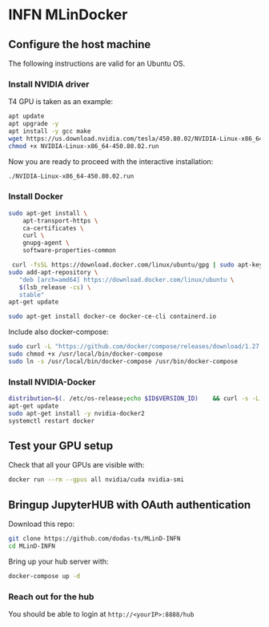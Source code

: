 # INFN MLinDocker

## Configure the host machine

The following instructions are valid for an Ubuntu OS.

### Install NVIDIA driver

T4 GPU is taken as an example:

```bash
apt update
apt upgrade -y
apt install -y gcc make
wget https://us.download.nvidia.com/tesla/450.80.02/NVIDIA-Linux-x86_64-450.80.02.run
chmod +x NVIDIA-Linux-x86_64-450.80.02.run
```

Now you are ready to proceed with the interactive installation:

```bash
./NVIDIA-Linux-x86_64-450.80.02.run
```

### Install Docker

```bash
sudo apt-get install \
    apt-transport-https \
    ca-certificates \
    curl \
    gnupg-agent \
    software-properties-common

 curl -fsSL https://download.docker.com/linux/ubuntu/gpg | sudo apt-key add -
sudo add-apt-repository \
   "deb [arch=amd64] https://download.docker.com/linux/ubuntu \
   $(lsb_release -cs) \
   stable"
apt-get update

sudo apt-get install docker-ce docker-ce-cli containerd.io
```

Include also docker-compose:

```bash
sudo curl -L "https://github.com/docker/compose/releases/download/1.27.4/docker-compose-$(uname -s)-$(uname -m)" -o /usr/local/bin/docker-compose
sudo chmod +x /usr/local/bin/docker-compose
sudo ln -s /usr/local/bin/docker-compose /usr/bin/docker-compose
```

### Install NVIDIA-Docker


``` bash
distribution=$(. /etc/os-release;echo $ID$VERSION_ID)    && curl -s -L https://nvidia.github.io/nvidia-docker/gpgkey | sudo apt-key add -    && curl -s -L https://nvidia.github.io/nvidia-docker/$distribution/nvidia-docker.list | sudo tee /etc/apt/sources.list.d/nvidia-docker.list
apt-get update
sudo apt-get install -y nvidia-docker2
systemctl restart docker
```

## Test your GPU setup

Check that all your GPUs are visible with:

```bash
docker run --rm --gpus all nvidia/cuda nvidia-smi
```

## Bringup JupyterHUB with OAuth authentication

Download this repo:

```bash
git clone https://github.com/dodas-ts/MLinD-INFN
cd MLinD-INFN
```

Bring up your hub server with:

```bash
docker-compose up -d
```

### Reach out for the hub

You should be able to login at `http://<yourIP>:8888/hub`


